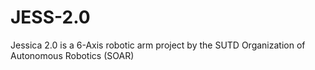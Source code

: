# JESS-2.0
Jessica 2.0 is a 6-Axis robotic arm project by the SUTD Organization of Autonomous Robotics (SOAR)
